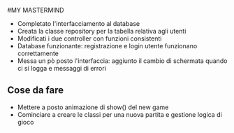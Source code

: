 #MY MASTERMIND

- Completato l'interfacciamento al database
- Creata la classe repository per la tabella relativa agli utenti
- Modificati i due controller con funzioni consistenti
- Database funzionante: registrazione e login utente funzionano correttamente
- Messa un pò posto l'interfaccia: aggiunto il cambio di schermata quando ci si logga e messaggi di errori

## Cose da fare
- Mettere a posto animazione di show() del new game
- Cominciare a creare le classi per una nuova partita e gestione logica di gioco